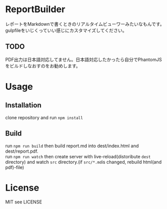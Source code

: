 # ReportBuilder
レポートをMarkdownで書くときのリアルタイムビューワーみたいなもんです。
gulpfileをいじくっていい感じにカスタマイズしてください。
## TODO
PDF出力は日本語対応してません。日本語対応したかったら自分でPhantomJSをビルドしなおすのをお勧めします。
# Usage
## Installation
clone repository and run `npm install`
## Build
run `npm run build` then build report.md into dest/index.html and dest/report.pdf.  
run `npm run watch` then create server with live-reload(distoribute `dest` directory) and watch `src` directory.(if `src/*.md`is changed, rebuild html(and pdf)-file)

# License
MIT see LICENSE
